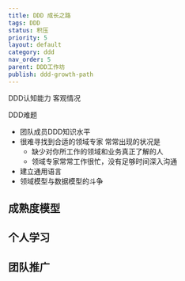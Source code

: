 ```yaml
---
title: DDD 成长之路
tags: DDD
status: 积压
priority: 5
layout: default
category: ddd
nav_order: 5
parent: DDD工作坊
publish: ddd-growth-path
---
```



DDD认知能力
客观情况

DDD难题
- 团队成员DDD知识水平
- 很难寻找到合适的领域专家
    常常出现的状况是
    -   缺少对你所工作的领域和业务真正了解的人
    -   领域专家常常工作很忙，没有足够时间深入沟通
- 建立通用语言
- 领域模型与数据模型的斗争

## 成熟度模型


## 个人学习


## 团队推广
